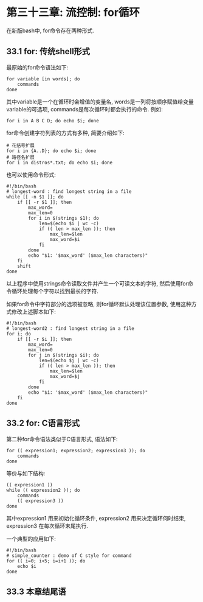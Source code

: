 # 第三十三章: 流控制: for循环 #

在新版bash中, for命令存在两种形式.

## 33.1 for: 传统shell形式 ##

最原始的for命令语法如下:

```
for variable [in words]; do
    commands
done
```

其中variable是一个在循环时会增值的变量名, words是一列将按顺序赋值给变量variable的可选项, commands是每次循环时都会执行的命令. 例如:

```
for i in A B C D; do echo $i; done
```

for命令创建字符列表的方式有多种, 简要介绍如下:

```
# 花括号扩展
for i in {A..D}; do echo $i; done
# 路径名扩展
for i in distros*.txt; do echo $i; done
```

也可以使用命令形式:

```
#!/bin/bash
# longest-word : find longest string in a file
while [[ -n $1 ]]; do
    if [[ -r $1 ]]; then
        max_word=
        max_len=0
        for i in $(strings $1); do
            len=$(echo $i | wc -c)
            if (( len > max_len )); then
                max_len=$len
                max_word=$i
            fi
        done
        echo "$1: '$max_word' ($max_len characters)"
    fi
    shift
done
```

以上程序中使用strings命令读取文件并产生一个可读文本的字符, 然后使用for命令循环处理每个字符以找到最长的字符.

如果for命令中字符部分的选项被忽略, 则for循环默认处理该位置参数, 使用这种方式修改上述脚本如下:

```
#!/bin/bash
# longest-word2 : find longest string in a file
for i; do
    if [[ -r $i ]]; then
        max_word=
        max_len=0
        for j in $(strings $i); do
            len=$(echo $j | wc -c)
            if (( len > max_len )); then
                max_len=$len
                max_word=$j
            fi
        done
        echo "$i: '$max_word' ($max_len characters)"
    fi
done
```

## 33.2 for: C语言形式 ##

第二种for命令语法类似于C语言形式, 语法如下:

```
for (( expression1; expression2; expression3 )); do
    commands
done
```

等价与如下结构:

```
(( expression1 ))
while (( expression2 )); do
    commands
    (( expression3 ))
done
```

其中expression1 用来初始化循环条件, expression2 用来决定循环何时结束, expression3 在每次循环末尾执行.

一个典型的应用如下:

```
#!/bin/bash
# simple_counter : demo of C style for command
for (( i=0; i<5; i=i+1 )); do
    echo $i
done
```

## 33.3 本章结尾语 ##
